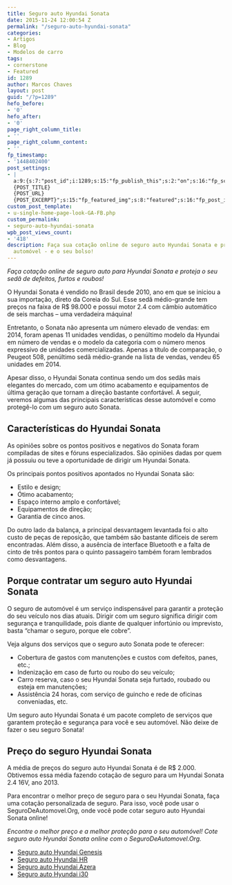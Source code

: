 ```yaml
---
title: Seguro auto Hyundai Sonata
date: 2015-11-24 12:00:54 Z
permalink: "/seguro-auto-hyundai-sonata"
categories:
- Artigos
- Blog
- Modelos de carro
tags:
- cornerstone
- Featured
id: 1289
author: Marcos Chaves
layout: post
guid: "/?p=1289"
hefo_before:
- '0'
hefo_after:
- '0'
page_right_column_title:
- ''
page_right_column_content:
- ''
fp_timestamp:
- '1448402400'
post_settings:
- |
  a:9:{s:7:"post_id";i:1289;s:15:"fp_publish_this";s:2:"on";s:16:"fp_schedule_this";s:3:"yes";s:11:"fp_datetime";s:16:"2015/11/24 20:00";s:18:"fp_timezone_offset";s:3:"120";s:8:"msg_body";s:66:"Novo post no {SITE_NAME}
  {POST_TITLE}
  {POST_URL}
  {POST_EXCERPT}";s:15:"fp_featured_img";s:8:"featured";s:16:"fp_post_img_text";s:0:"";s:5:"pages";a:2:{i:0;s:3:"own";i:1;s:15:"520743491417556";}}
custom_post_template:
- u-single-home-page-look-GA-FB.php
custom_permalink:
- seguro-auto-hyundai-sonata
wpb_post_views_count:
- '418'
description: Faça sua cotação online de seguro auto Hyundai Sonata e proteja o seu
  automóvel - e o seu bolso!
---
```


_Faça cotação online de seguro auto para Hyundai Sonata e proteja o seu sedã de defeitos, furtos e roubos!_

O Hyundai Sonata é vendido no Brasil desde 2010, ano em que se iniciou a sua importação, direto da Coreia do Sul. Esse sedã médio-grande tem preços na faixa de R$ 98.000 e possui motor 2.4 com câmbio automático de seis marchas – uma verdadeira máquina!

Entretanto, o Sonata não apresenta um número elevado de vendas: em 2014, foram apenas 11 unidades vendidas, o penúltimo modelo da Hyundai em número de vendas e o modelo da categoria com o número menos expressivo de unidades comercializadas. Apenas a título de comparação, o Peugeot 508, penúltimo sedã médio-grande na lista de vendas, vendeu 65 unidades em 2014.

Apesar disso, o Hyundai Sonata continua sendo um dos sedãs mais elegantes do mercado, com um ótimo acabamento e equipamentos de última geração que tornam a direção bastante confortável. A seguir, veremos algumas das principais características desse automóvel e como protegê-lo com um seguro auto Sonata.

## Características do Hyundai Sonata

As opiniões sobre os pontos positivos e negativos do Sonata foram compiladas de sites e fóruns especializados. São opiniões dadas por quem já possuiu ou teve a oportunidade de dirigir um Hyundai Sonata.

Os principais pontos positivos apontados no Hyundai Sonata são:

  * Estilo e design;
  * Ótimo acabamento;
  * Espaço interno amplo e confortável;
  * Equipamentos de direção;
  * Garantia de cinco anos.

Do outro lado da balança, a principal desvantagem levantada foi o alto custo de peças de reposição, que também são bastante difíceis de serem encontradas. Além disso, a ausência de interface Bluetooth e a falta de cinto de três pontos para o quinto passageiro também foram lembrados como desvantagens.

## Porque contratar um seguro auto Hyundai Sonata

O seguro de automóvel é um serviço indispensável para garantir a proteção do seu veículo nos dias atuais. Dirigir com um seguro significa dirigir com segurança e tranquilidade, pois diante de qualquer infortúnio ou imprevisto, basta “chamar o seguro, porque ele cobre”.

Veja alguns dos serviços que o seguro auto Sonata pode te oferecer:

  * Cobertura de gastos com manutenções e custos com defeitos, panes, etc.;
  * Indenização em caso de furto ou roubo do seu veículo;
  * Carro reserva, caso o seu Hyundai Sonata seja furtado, roubado ou esteja em manutenções;
  * Assistência 24 horas, com serviço de guincho e rede de oficinas conveniadas, etc.

Um seguro auto Hyundai Sonata é um pacote completo de serviços que garantem proteção e segurança para você e seu automóvel. Não deixe de fazer o seu seguro Sonata!

## Preço do seguro Hyundai Sonata

A média de preços do seguro auto Hyundai Sonata é de R$ 2.000. Obtivemos essa média fazendo cotação de seguro para um Hyundai Sonata 2.4 16V, ano 2013.

Para encontrar o melhor preço de seguro para o seu Hyundai Sonata, faça uma cotação personalizada de seguro. Para isso, você pode usar o SeguroDeAutomovel.Org, onde você pode cotar seguro auto Hyundai Sonata online!

_Encontre o melhor preço e a melhor proteção para o seu automóvel! Cote seguro auto Hyundai Sonata online com o SeguroDeAutomovel.Org._

  * <a href="/seguro-hyundai-genesis" target="_blank">Seguro auto Hyundai Genesis</a>
  * <a href="/seguro-hyundai-hr" target="_blank">Seguro auto Hyundai HR</a>
  * <a href="/seguro-auto-hyundai-azera" target="_blank">Seguro auto Hyundai Azera</a>
  * <a href="/seguro-hyundai-i30" target="_blank">Seguro auto Hyundai i30</a>